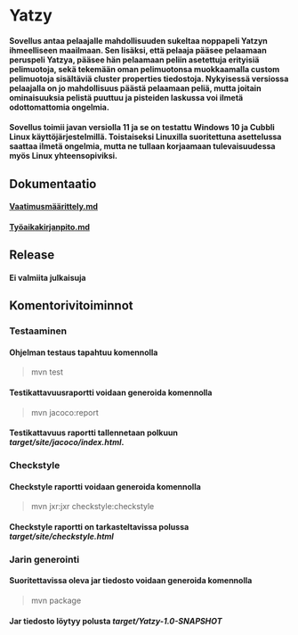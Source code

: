 # Yatzy
#### Sovellus antaa pelaajalle mahdollisuuden sukeltaa noppapeli Yatzyn ihmeelliseen maailmaan. Sen lisäksi, että pelaaja pääsee pelaamaan peruspeli Yatzya, pääsee hän pelaamaan peliin asetettuja erityisiä pelimuotoja, sekä tekemään oman pelimuotonsa muokkaamalla custom pelimuotoja sisältäviä cluster properties tiedostoja. Nykyisessä versiossa pelaajalla on jo mahdollisuus päästä pelaamaan peliä, mutta joitain ominaisuuksia pelistä puuttuu ja pisteiden laskussa voi ilmetä odottomattomia ongelmia.
#### Sovellus toimii javan versiolla 11 ja se on testattu Windows 10 ja Cubbli Linux käyttöjärjestelmillä. Toistaiseksi Linuxilla suoritettuna asettelussa saattaa ilmetä ongelmia, mutta ne tullaan korjaamaan tulevaisuudessa myös Linux yhteensopiviksi.
## Dokumentaatio
#### [Vaatimusmäärittely.md](https://github.com/tsa-dom/ot-harjoitustyo/blob/master/Dokumentaatio/Vaatimusmaarittely.md)
#### [Työaikakirjanpito.md](https://github.com/tsa-dom/ot-harjoitustyo/blob/master/Dokumentaatio/Tyoaikakirjanpito.md)
## Release
#### Ei valmiita julkaisuja
## Komentorivitoiminnot
### Testaaminen
#### Ohjelman testaus tapahtuu komennolla
> mvn test
#### Testikattavuusraportti voidaan generoida komennolla
> mvn jacoco:report
#### Testikattavuus raportti tallennetaan polkuun *target/site/jacoco/index.html*.
### Checkstyle
#### Checkstyle raportti voidaan generoida komennolla
> mvn jxr:jxr checkstyle:checkstyle
#### Checkstyle raportti on tarkasteltavissa polussa *target/site/checkstyle.html*
### Jarin generointi
#### Suoritettavissa oleva jar tiedosto voidaan generoida komennolla
> mvn package
#### Jar tiedosto löytyy polusta *target/Yatzy-1.0-SNAPSHOT*
